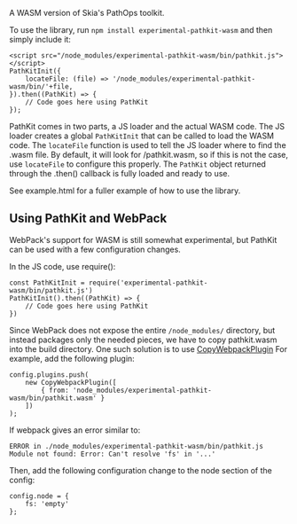 A WASM version of Skia's PathOps toolkit.

To use the library, run `npm install experimental-pathkit-wasm` and then simply include it:

    <script src="/node_modules/experimental-pathkit-wasm/bin/pathkit.js"></script>
    PathKitInit({
        locateFile: (file) => '/node_modules/experimental-pathkit-wasm/bin/'+file,
    }).then((PathKit) => {
        // Code goes here using PathKit
    });

PathKit comes in two parts, a JS loader and the actual WASM code. The JS loader creates
a global `PathKitInit` that can be called to load the WASM code. The `locateFile` function
is used to tell the JS loader where to find the .wasm file. By default, it will
look for /pathkit.wasm, so if this is not the case, use `locateFile` to configure
this properly.
The `PathKit` object returned through the .then() callback is fully loaded and ready to use.

See example.html for a fuller example of how to use the library.

Using PathKit and WebPack
-------------------------

WebPack's support for WASM is still somewhat experimental, but PathKit can be
used with a few configuration changes.

In the JS code, use require():

    const PathKitInit = require('experimental-pathkit-wasm/bin/pathkit.js')
    PathKitInit().then((PathKit) => {
        // Code goes here using PathKit
    })

Since WebPack does not expose the entire `/node_modules/` directory, but instead
packages only the needed pieces, we have to copy pathkit.wasm into the build directory.
One such solution is to use [CopyWebpackPlugin](https://github.com/webpack-contrib/copy-webpack-plugin)
For example, add the following plugin:

    config.plugins.push(
        new CopyWebpackPlugin([
            { from: 'node_modules/experimental-pathkit-wasm/bin/pathkit.wasm' }
        ])
    );

If webpack gives an error similar to:

    ERROR in ./node_modules/experimental-pathkit-wasm/bin/pathkit.js
    Module not found: Error: Can't resolve 'fs' in '...'

Then, add the following configuration change to the node section of the config:

    config.node = {
        fs: 'empty'
    };
